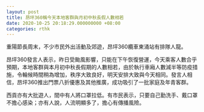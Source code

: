 ```yaml
---
layout: post
title: 昂坪360稱今天本地客群與月初中秋長假人數相若
date: 2020-10-25 20:18:29.000000000 +08:00
categories: rthk
---
```


重陽節長周末，不少市民外出活動及郊遊，昂坪360纜車東涌站有排隊人龍。

昂坪360發言人表示，昨日受颱風影響，只能在下午恢復營運，今天乘客人數合乎預期，本地客群與本月初中秋長假期的人數相若，由於執行車廂人數減半等防疫措施，令輪候時間稍為增加，秩序大致良好，明天安排大致與今天相同。發言人相信，昂坪360推出門票八折優惠及其他推廣，成功吸引了一批家庭及年青客群。

西貢亦有大批遊人，間中有人將口罩拉低。有市民表示，只要自己勤洗手、戴口罩不擔心感染；亦有人說，人流明顯多了，擔心有傳播風險。
